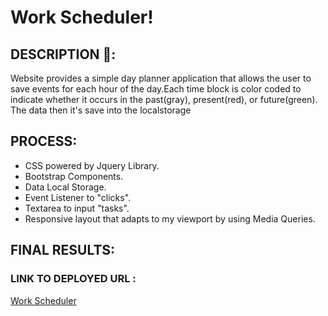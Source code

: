 # Work Scheduler!

## DESCRIPTION 📖:
Website provides a simple day planner application that allows the user to save events for each hour of the day.Each time block is color coded to indicate whether it occurs in the past(gray), present(red), or future(green). The data then it's save into the localstorage

## PROCESS:
* CSS powered by Jquery Library. 
* Bootstrap Components.
* Data Local Storage.
* Event Listener to "clicks".
* Textarea to input "tasks".
* Responsive layout that adapts to my viewport by using Media Queries.


## FINAL RESULTS:
<!-- ![Javascript Quiz Screenshot](./assets/images/javascriptQuiz.PNG) -->


### LINK TO DEPLOYED URL :
[Work Scheduler](https://abanae.github.io/Work_Scheduler/)

